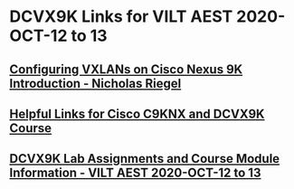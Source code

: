 # DCVX9K Links for VILT AEST 2020-OCT-12 to 13
## [Configuring VXLANs on Cisco Nexus 9K Introduction - Nicholas Riegel](https://docs.google.com/presentation/d/1FeC4ijTC4G2PYL4JAPoCBytyveqeuIzm9Qv_Z2eM7hg/edit?usp=sharing)
## [Helpful Links for Cisco C9KNX and DCVX9K Course](https://docs.google.com/document/d/1riftN33rQuah1p45T0-_xPom0jRWXl6M4CGxUeVM3_w/edit?usp=sharing)
## [DCVX9K Lab Assignments and Course Module Information -  VILT AEST 2020-OCT-12 to 13](https://docs.google.com/spreadsheets/d/1M7wX5eaazEW8c7iHf8zEXybSfmhyMld3L7AEc4m9fQ4/edit?usp=sharing)
